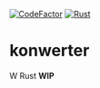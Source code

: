 [![CodeFactor](https://www.codefactor.io/repository/github/frai3mega/konwerter/badge?s=4c1c5a8c142b69e83cf32d4d446b14cc80ba4499)](https://www.codefactor.io/repository/github/frai3mega/konwerter) [![Rust](https://github.com/FraI3mega/konwerter/actions/workflows/rust.yml/badge.svg)](https://github.com/FraI3mega/konwerter/actions/workflows/rust.yml)
# konwerter
W Rust
**WIP**
